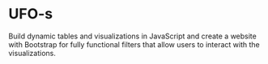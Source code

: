 # UFO-s
Build dynamic tables and visualizations in JavaScript and create a website with Bootstrap for fully functional filters that allow users to interact with the visualizations.
